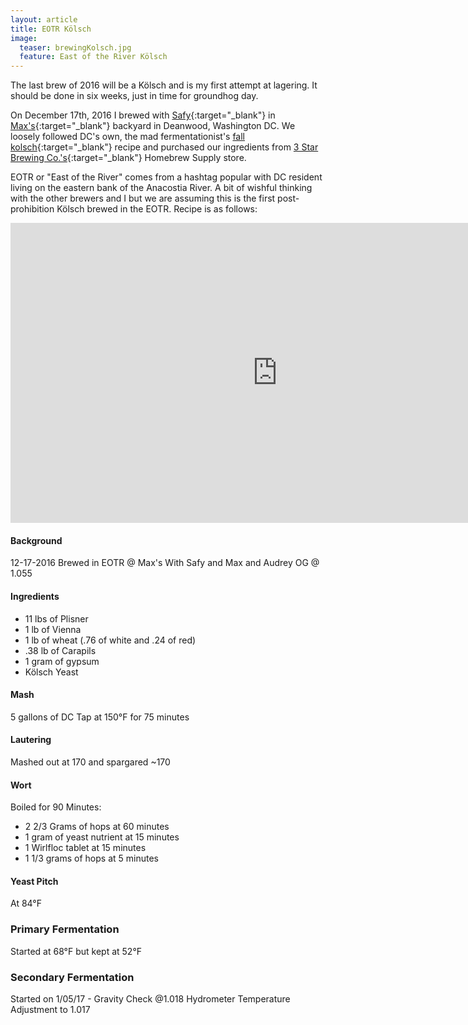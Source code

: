 ```yaml
---
layout: article
title: EOTR Kölsch
image:
  teaser: brewingKolsch.jpg
  feature: East of the River Kölsch
---
```



The last brew of 2016 will be a Kölsch and is my first attempt at lagering.  It should be done in six weeks, just in time for groundhog day.

On December 17th, 2016 I brewed with [Safy](https://twitter.com/_cloudbuster){:target="_blank"} in [Max's](http://richmanmax.com/){:target="_blank"} backyard in Deanwood, Washington DC.  We loosely followed DC's own, the mad fermentationist's [fall kolsch](http://www.themadfermentationist.com/2010/09/fall-kolsch-recipe.html){:target="_blank"} recipe and  purchased our ingredients from [3 Star Brewing Co.'s](http://3starsbrewing.com/){:target="_blank"} Homebrew Supply store.

EOTR or "East of the River" comes from a hashtag popular with DC resident living on the eastern bank of the Anacostia River.  A bit of wishful thinking with the other brewers and I but we are assuming this is the first post-prohibition Kölsch brewed in the EOTR.  Recipe is as follows:

<iframe width="854" height="480" src="https://www.youtube.com/embed/tqIDmf91_h8" frameborder="0" allowfullscreen></iframe>

#### Background
12-17-2016
Brewed in EOTR @ Max's
With Safy and Max and Audrey
OG @ 1.055

#### Ingredients
- 11 lbs of Plisner
- 1 lb of Vienna
- 1 lb of wheat (.76 of white and .24 of red)
- .38 lb of Carapils
- 1 gram of gypsum
- Kölsch Yeast

#### Mash
5 gallons of DC Tap at 150°F for 75 minutes

#### Lautering
Mashed out at 170 and spargared ~170

#### Wort
Boiled for 90 Minutes:

  - 2 2/3 Grams of hops at 60 minutes
  - 1 gram of yeast nutrient at 15 minutes
  - 1 Wirlfloc tablet at 15 minutes
  - 1 1/3 grams of hops at 5 minutes

#### Yeast Pitch
At 84°F

### Primary Fermentation
Started at 68°F but kept at 52°F

### Secondary Fermentation
Started on 1/05/17 - Gravity Check @1.018 Hydrometer Temperature Adjustment to 1.017

